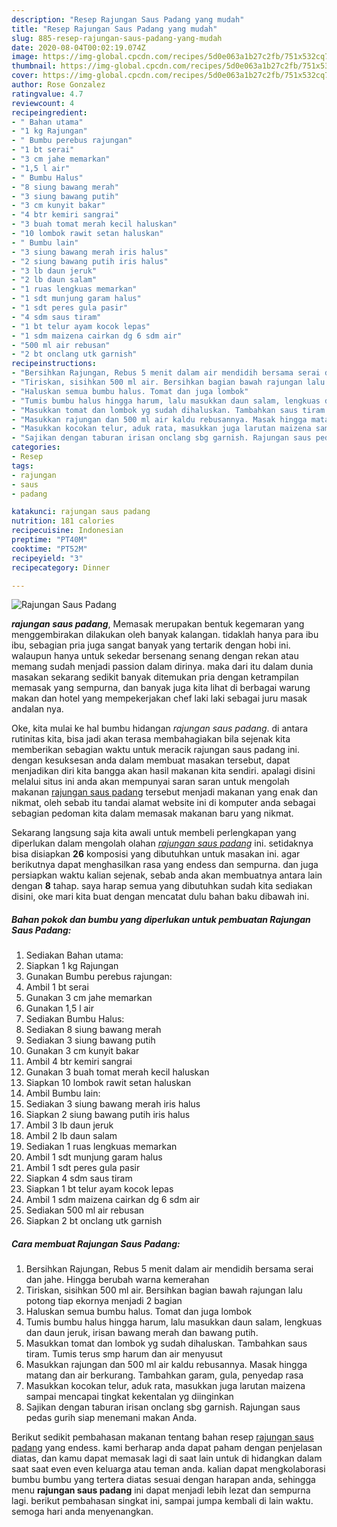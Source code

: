 ```yaml
---
description: "Resep Rajungan Saus Padang yang mudah"
title: "Resep Rajungan Saus Padang yang mudah"
slug: 885-resep-rajungan-saus-padang-yang-mudah
date: 2020-08-04T00:02:19.074Z
image: https://img-global.cpcdn.com/recipes/5d0e063a1b27c2fb/751x532cq70/rajungan-saus-padang-foto-resep-utama.jpg
thumbnail: https://img-global.cpcdn.com/recipes/5d0e063a1b27c2fb/751x532cq70/rajungan-saus-padang-foto-resep-utama.jpg
cover: https://img-global.cpcdn.com/recipes/5d0e063a1b27c2fb/751x532cq70/rajungan-saus-padang-foto-resep-utama.jpg
author: Rose Gonzalez
ratingvalue: 4.7
reviewcount: 4
recipeingredient:
- " Bahan utama"
- "1 kg Rajungan"
- " Bumbu perebus rajungan"
- "1 bt serai"
- "3 cm jahe memarkan"
- "1,5 l air"
- " Bumbu Halus"
- "8 siung bawang merah"
- "3 siung bawang putih"
- "3 cm kunyit bakar"
- "4 btr kemiri sangrai"
- "3 buah tomat merah kecil haluskan"
- "10 lombok rawit setan haluskan"
- " Bumbu lain"
- "3 siung bawang merah iris halus"
- "2 siung bawang putih iris halus"
- "3 lb daun jeruk"
- "2 lb daun salam"
- "1 ruas lengkuas memarkan"
- "1 sdt munjung garam halus"
- "1 sdt peres gula pasir"
- "4 sdm saus tiram"
- "1 bt telur ayam kocok lepas"
- "1 sdm maizena cairkan dg 6 sdm air"
- "500 ml air rebusan"
- "2 bt onclang utk garnish"
recipeinstructions:
- "Bersihkan Rajungan, Rebus 5 menit dalam air mendidih bersama serai dan jahe. Hingga berubah warna kemerahan"
- "Tiriskan, sisihkan 500 ml air. Bersihkan bagian bawah rajungan lalu potong tiap ekornya menjadi 2 bagian"
- "Haluskan semua bumbu halus. Tomat dan juga lombok"
- "Tumis bumbu halus hingga harum, lalu masukkan daun salam, lengkuas dan daun jeruk, irisan bawang merah dan bawang putih."
- "Masukkan tomat dan lombok yg sudah dihaluskan. Tambahkan saus tiram. Tumis terus smp harum dan air menyusut"
- "Masukkan rajungan dan 500 ml air kaldu rebusannya. Masak hingga matang dan air berkurang. Tambahkan garam, gula, penyedap rasa"
- "Masukkan kocokan telur, aduk rata, masukkan juga larutan maizena sampai mencapai tingkat kekentalan yg diinginkan"
- "Sajikan dengan taburan irisan onclang sbg garnish. Rajungan saus pedas gurih siap menemani makan Anda."
categories:
- Resep
tags:
- rajungan
- saus
- padang

katakunci: rajungan saus padang 
nutrition: 181 calories
recipecuisine: Indonesian
preptime: "PT40M"
cooktime: "PT52M"
recipeyield: "3"
recipecategory: Dinner

---
```



![Rajungan Saus Padang](https://img-global.cpcdn.com/recipes/5d0e063a1b27c2fb/751x532cq70/rajungan-saus-padang-foto-resep-utama.jpg)

<b><i>rajungan saus padang</i></b>, Memasak merupakan bentuk kegemaran yang menggembirakan dilakukan oleh banyak kalangan. tidaklah hanya para ibu ibu, sebagian pria juga sangat banyak yang tertarik dengan hobi ini. walaupun hanya untuk sekedar bersenang senang dengan rekan atau memang sudah menjadi passion dalam dirinya. maka dari itu dalam dunia masakan sekarang sedikit banyak ditemukan pria dengan ketrampilan memasak yang sempurna, dan banyak juga kita lihat di berbagai warung makan dan hotel yang mempekerjakan chef laki laki sebagai juru masak andalan nya.



Oke, kita mulai ke hal bumbu hidangan <i>rajungan saus padang</i>. di antara rutinitas kita, bisa jadi akan terasa membahagiakan bila sejenak kita memberikan sebagian waktu untuk meracik rajungan saus padang ini. dengan kesuksesan anda dalam membuat masakan tersebut, dapat menjadikan diri kita bangga akan hasil makanan kita sendiri. apalagi disini melalui situs ini anda akan mempunyai saran saran untuk mengolah makanan <u>rajungan saus padang</u> tersebut menjadi makanan yang enak dan nikmat, oleh sebab itu tandai alamat website ini di komputer anda sebagai sebagian pedoman kita dalam memasak makanan baru yang nikmat.


Sekarang langsung saja kita awali untuk membeli perlengkapan yang diperlukan dalam mengolah olahan <u><i>rajungan saus padang</i></u> ini. setidaknya bisa disiapkan <b>26</b> komposisi yang dibutuhkan untuk masakan ini. agar berikutnya dapat menghasilkan rasa yang endess dan sempurna. dan juga persiapkan waktu kalian sejenak, sebab anda akan membuatnya antara lain dengan <b>8</b> tahap. saya harap semua yang dibutuhkan sudah kita sediakan disini, oke mari kita buat dengan mencatat dulu bahan baku dibawah ini.

<!--inarticleads1-->

##### Bahan pokok dan bumbu yang diperlukan untuk pembuatan Rajungan Saus Padang:

1. Sediakan  Bahan utama:
1. Siapkan 1 kg Rajungan
1. Gunakan  Bumbu perebus rajungan:
1. Ambil 1 bt serai
1. Gunakan 3 cm jahe memarkan
1. Gunakan 1,5 l air
1. Sediakan  Bumbu Halus:
1. Sediakan 8 siung bawang merah
1. Sediakan 3 siung bawang putih
1. Gunakan 3 cm kunyit bakar
1. Ambil 4 btr kemiri sangrai
1. Gunakan 3 buah tomat merah kecil haluskan
1. Siapkan 10 lombok rawit setan haluskan
1. Ambil  Bumbu lain:
1. Sediakan 3 siung bawang merah iris halus
1. Siapkan 2 siung bawang putih iris halus
1. Ambil 3 lb daun jeruk
1. Ambil 2 lb daun salam
1. Sediakan 1 ruas lengkuas memarkan
1. Ambil 1 sdt munjung garam halus
1. Ambil 1 sdt peres gula pasir
1. Siapkan 4 sdm saus tiram
1. Siapkan 1 bt telur ayam kocok lepas
1. Ambil 1 sdm maizena cairkan dg 6 sdm air
1. Sediakan 500 ml air rebusan
1. Siapkan 2 bt onclang utk garnish




<!--inarticleads2-->

##### Cara membuat Rajungan Saus Padang:

1. Bersihkan Rajungan, Rebus 5 menit dalam air mendidih bersama serai dan jahe. Hingga berubah warna kemerahan
1. Tiriskan, sisihkan 500 ml air. Bersihkan bagian bawah rajungan lalu potong tiap ekornya menjadi 2 bagian
1. Haluskan semua bumbu halus. Tomat dan juga lombok
1. Tumis bumbu halus hingga harum, lalu masukkan daun salam, lengkuas dan daun jeruk, irisan bawang merah dan bawang putih.
1. Masukkan tomat dan lombok yg sudah dihaluskan. Tambahkan saus tiram. Tumis terus smp harum dan air menyusut
1. Masukkan rajungan dan 500 ml air kaldu rebusannya. Masak hingga matang dan air berkurang. Tambahkan garam, gula, penyedap rasa
1. Masukkan kocokan telur, aduk rata, masukkan juga larutan maizena sampai mencapai tingkat kekentalan yg diinginkan
1. Sajikan dengan taburan irisan onclang sbg garnish. Rajungan saus pedas gurih siap menemani makan Anda.




Berikut sedikit pembahasan makanan tentang bahan resep <u>rajungan saus padang</u> yang endess. kami berharap anda dapat paham dengan penjelasan diatas, dan kamu dapat memasak lagi di saat lain untuk di hidangkan dalam saat saat even even keluarga atau teman anda. kalian dapat mengkolaborasi bumbu bumbu yang tertera diatas sesuai dengan harapan anda, sehingga menu <b>rajungan saus padang</b> ini dapat menjadi lebih lezat dan sempurna lagi. berikut pembahasan singkat ini, sampai jumpa kembali di lain waktu. semoga hari anda menyenangkan.
